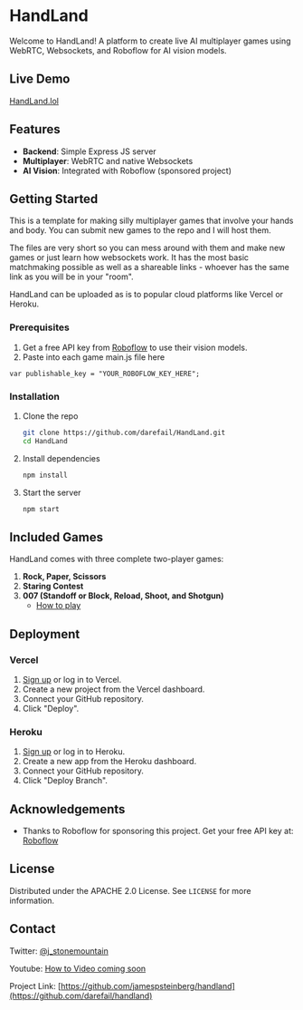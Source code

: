 # HandLand

Welcome to HandLand! A platform to create live AI multiplayer games using WebRTC, Websockets, and Roboflow for AI vision models.

## Live Demo

[HandLand.lol](https://handland.lol)

## Features

- **Backend**: Simple Express JS server
- **Multiplayer**: WebRTC and native Websockets
- **AI Vision**: Integrated with Roboflow (sponsored project)

## Getting Started

This is a template for making silly multiplayer games that involve your hands and body. You can submit new games to the repo and I will host them.

The files are very short so you can mess around with them and make new games or just learn how websockets work. It has the most basic matchmaking possible as well as a shareable links - whoever has the same link as you will be in your "room".

HandLand can be uploaded as is to popular cloud platforms like Vercel or Heroku.

### Prerequisites

1. Get a free API key from [Roboflow](https://roboflow.com/) to use their vision models.
2. Paste into each game main.js file here 
```
var publishable_key = "YOUR_ROBOFLOW_KEY_HERE";
```

### Installation

1. Clone the repo
   ```sh
   git clone https://github.com/darefail/HandLand.git
   cd HandLand
   ```
2. Install dependencies
   ```sh
   npm install
   ```
3. Start the server
   ```sh
   npm start
   ```

## Included Games

HandLand comes with three complete two-player games:

1. **Rock, Paper, Scissors**
2. **Staring Contest**
3. **007 (Standoff or Block, Reload, Shoot, and Shotgun)**
   - [How to play](https://www.wikihow.com/Play-the-Shotgun-Game)

## Deployment

### Vercel

1. [Sign up](https://vercel.com/signup) or log in to Vercel.
2. Create a new project from the Vercel dashboard.
3. Connect your GitHub repository.
4. Click "Deploy".


### Heroku

1. [Sign up](https://signup.heroku.com) or log in to Heroku.
2. Create a new app from the Heroku dashboard.
3. Connect your GitHub repository.
4. Click "Deploy Branch".

## Acknowledgements

- Thanks to Roboflow for sponsoring this project. Get your free API key at: [Roboflow](https://roboflow.com/)

## License

Distributed under the APACHE 2.0 License. See `LICENSE` for more information.

## Contact

Twitter: [@j_stonemountain](https://twitter.com/darefailed)

Youtube: [How to Video coming soon](https://www.youtube.com/@darefail)

Project Link: [https://github.com/jamespsteinberg/handland](https://github.com/darefail/handland)
